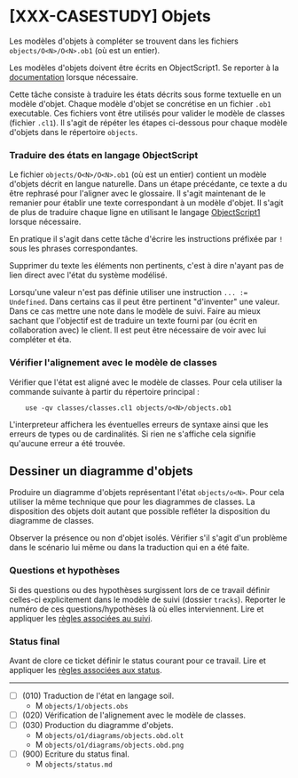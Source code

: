 # [XXX-CASESTUDY] Objets

Les modèles d'objets à compléter se trouvent dans les fichiers
``objects/O<N>/O<N>.ob1`` (où <N> est un entier).

Les modèles d'objets doivent être écrits en ObjectScript1.
Se reporter à la [documentation](https://modelscript.readthedocs.io/en/latest/scripts/objects1/index.html) lorsque nécessaire.

Cette tâche consiste à traduire les états décrits sous forme 
textuelle en un modèle d'objet. Chaque modèle d'objet se concrétise
en un fichier ``.ob1`` executable. Ces fichiers vont être 
utilisés pour valider le modèle de classes (fichier ``.cl1``).
Il s'agit de répéter les étapes ci-dessous pour chaque modèle d'objets
dans le répertoire ``objects``.

### Traduire des états en langage ObjectScript

Le fichier ``objects/O<N>/O<N>.ob1`` (où <N> est un entier) 
contient un  modèle d'objets décrit en langue naturelle.
Dans un étape précédante, ce texte a du être rephrasé pour l'aligner avec
le glossaire. Il s'agit maintenant de le remanier pour établir
une texte correspondant à un modèle d'objet. Il s'agit de plus de traduire
chaque ligne en utilisant le langage 
[ObjectScript1](https://modelscript.readthedocs.io/en/latest/scripts/objects1/index.html) lorsque nécessaire.

En pratique il s'agit dans cette tâche d'écrire les instructions 
préfixée par ``!`` sous les phrases correspondantes.

Supprimer du texte les éléments non pertinents, c'est à dire n'ayant
pas de lien direct avec l'état du système modélisé.

Lorsqu'une valeur n'est pas définie utiliser une instruction
``... := Undefined``. Dans certains cas il peut être pertinent "d'inventer"
une valeur. Dans ce cas mettre une note dans le modèle de suivi.
Faire au mieux sachant que l'objectif est de traduire un texte fourni
par (ou écrit en collaboration avec) le client. Il est peut être nécessaire
de voir avec lui compléter et éta.

### Vérifier l'alignement avec le modèle de classes 

Vérifier que l'état est aligné avec le modèle de classes.
Pour cela utiliser la commande suivante à partir du répertoire principal :
```
    use -qv classes/classes.cl1 objects/o<N>/objects.ob1
```
L'interpreteur affichera les éventuelles erreurs de syntaxe
ainsi que les erreurs de types ou de cardinalités. Si rien ne s'affiche
cela signifie qu'aucune erreur a été trouvée.

## Dessiner un diagramme d'objets

Produire un diagramme d'objets représentant l'état ``objects/o<N>``.
Pour cela utiliser la même technique que pour les diagrammes de classes.
La disposition des objets doit autant que possible refléter
la disposition du diagramme de classes. 

Observer la présence ou non d'objet isolés. Vérifier s'il s'agit d'un
problème dans le scénario lui même ou dans la traduction qui en a été
faite.

### Questions et hypothèses

Si des questions ou des hypothèses surgissent lors de ce travail
définir celles-ci explicitement dans le modèle de suivi
(dossier ``tracks``). Reporter le numéro de ces questions/hypothèses
là où elles interviennent. Lire et appliquer les [règles associées au suivi](https://modelscript.readthedocs.io/en/latest/scripts/tracks/index.html#rules). 
 
### Status final

Avant de clore ce ticket définir le status courant pour ce travail. Lire et appliquer les [règles associées aux status](https://modelscript.readthedocs.io/en/latest/methods/status/index.html#rules).
________

- [ ] (010) Traduction de l'état en langage soil.
    - M ``objects/1/objects.obs``
- [ ] (020) Vérification de l'alignement avec le modèle de classes.
- [ ] (030) Production du diagramme d'objets.
    - M ``objects/o1/diagrams/objects.obd.olt``
    - M ``objects/o1/diagrams/objects.obd.png``
- [ ] (900) Ecriture du status final.
    - M ``objects/status.md``

    

    
